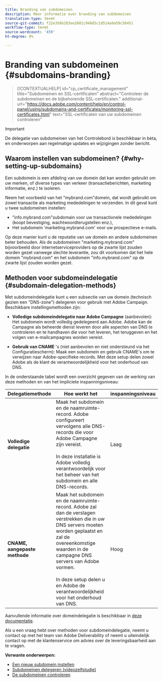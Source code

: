 ```yaml
---
title: Branding van subdomeinen
description: Meer informatie over branding van subdomeinen
translation-type: tm+mt
source-git-commit: f22e356b283ee2601c948d5c1d514a9a59c58451
workflow-type: tm+mt
source-wordcount: '459'
ht-degree: 0%

---
```



# Branding van subdomeinen {#subdomains-branding}

>[!CONTEXTUALHELP]
>id="cp_certificate_management"
>title="Subdomeinen en SSL-certificaten"
>abstract="Controleer de subdomeinen en de bijbehorende SSL-certificaten."
>additional-url="https://docs.adobe.com/content/help/en/control-panel/using/subdomains-and-certificates/monitoring-ssl-certificates.html" text="SSL-certificaten van uw subdomeinen controleren"

>[!IMPORTANT]
>
>De delegatie van subdomeinen van het Controlebord is beschikbaar in bèta, en onderworpen aan regelmatige updates en wijzigingen zonder bericht.

## Waarom instellen van subdomeinen? {#why-setting-up-subdomains}

Een subdomein is een afdeling van uw domein dat kan worden gebruikt om uw merken, of diverse types van verkeer (transactieberichten, marketing informatie, enz.) te isoleren.

Neem het voorbeeld van het &quot;mybrand.com&quot;domein, dat wordt gebruikt om zowel transactie als marketing mededelingen te verzenden. In dit geval kunt u twee subdomeinen instellen:

* &quot;info.mybrand.com&quot;subdomain voor uw transactionele mededelingen (koopt bevestiging, wachtwoordterugstellen enz.),
* Het subdomein &#39;marketing.mybrand.com&#39; voor uw prospectieve e-mails.

Op deze manier kunt u de reputatie van uw domein en andere subdomeinen beter behouden. Als de subdomeinen &quot;marketing.mybrand.com&quot; bijvoorbeeld door internetserviceproviders op de zwarte lijst zouden worden gezet vanwege slechte leverantie, zou dit voorkomen dat het hele domein &quot;mybrand.com&quot; en het subdomein &quot;info.mybrand.com&quot; op de zwarte lijst zouden worden gezet.

## Methoden voor subdomeindelegatie {#subdomain-delegation-methods}

Met subdomeindelegatie kunt u een subsectie van uw domein (technisch gezien een &quot;DNS-zone&quot;) delegeren voor gebruik met Adobe Campaign. Beschikbare instellingsmethoden zijn:

* **Volledige subdomeindelegatie naar Adobe Campagne** (aanbevolen): Het subdomein wordt volledig gedelegeerd aan Adobe. Adobe kan de Campagne als beheerde dienst leveren door alle aspecten van DNS te controleren en te handhaven die voor het leveren, het teruggeven en het volgen van e-mailcampagnes worden vereist.

* **Gebruik van CNAME** &#39;s (niet aanbevolen en niet ondersteund via het Configuratiescherm): Maak een subdomein en gebruik CNAME&#39;s om te verwijzen naar Adobe-specifieke records. Met deze setup delen zowel Adobe als de klant de verantwoordelijkheid voor het onderhoud van DNS.

In de onderstaande tabel wordt een overzicht gegeven van de werking van deze methoden en van het impliciete inspanningsniveau:

| Delegatiemethode | Hoe werkt het | inspanningsniveau |
|---|---|---|
| **Volledige delegatie** | Maak het subdomein en de naamruimte-record. Adobe configureert vervolgens alle DNS-records die voor Adobe Campagne zijn vereist.<br/><br/>In deze installatie is Adobe volledig verantwoordelijk voor het beheer van het subdomein en alle DNS-records. | Laag |
| **CNAME, aangepaste methode** | Maak het subdomein en de naamruimte-record. Adobe zal dan de verslagen verstrekken die in uw DNS servers moeten worden geplaatst en zal de overeenkomstige waarden in de campagne DNS servers van Adobe vormen.<br/><br/>In deze setup delen u en Adobe de verantwoordelijkheid voor het onderhoud van DNS. | Hoog |

Aanvullende informatie over domeindelegatie is beschikbaar in [deze documentatie](https://helpx.adobe.com/campaign/kb/domain-name-delegation.html).

Als u een vraag hebt over methoden voor subdomeindelegatie, neemt u contact op met het team van Adobe Deliverability of neemt u uiteindelijk contact op met de klantenservice om advies over de leveringsbaarheid aan te vragen.

**Verwante onderwerpen:**

* [Een nieuw subdomein instellen](../../subdomains-certificates/using/setting-up-new-subdomain.md)
* [Subdomeinen delegeren (videozelfstudie)](https://docs.adobe.com/content/help/en/campaign-learn/campaign-standard-tutorials/administrating/control-panel/subdomain-delegation.html)
* [De subdomeinen controleren](../../subdomains-certificates/using/monitoring-subdomains.md)
